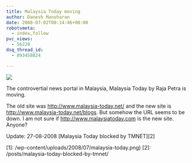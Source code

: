 ```yaml
---
title: Malaysia Today moving
author: Danesh Manoharan
date: 2008-07-02T00:14:46+00:00
robotsmeta:
  - index,follow
pvc_views:
  - 56220
dsq_thread_id:
  - 893458824

---
```

![](/wp-content/uploads/2008/07/malaysia-today-499x340.png)

The controvertial news portal in Malaysia, Malaysia Today by Raja Petra is moving.

The old site was http://www.malaysia-today.net/ and the new site is http://www.malaysia-today.net/blogs. But somehow the URL seems to be down. I am not sure if http://www.malaysiatoday.com is the new site. Anyone?

Update: 27-08-2008 [Malaysia Today blocked by TMNET][2]

 [1]: /wp-content/uploads/2008/07/malaysia-today.png)
 [2]: /posts/malaysia-today-blocked-by-tmnet/